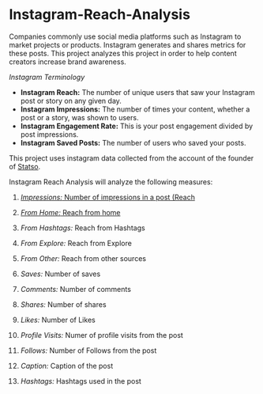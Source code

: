 # Instagram-Reach-Analysis
Companies commonly use social media platforms such as Instagram to market projects or products. Instagram generates and shares metrics for these posts. This project analyzes this project in order to help content creators increase brand awareness.

*Instagram Terminology*
* **Instagram Reach:** The number of unique users that saw your Instagram post or story on any given day.
* **Instagram Impressions:** The number of times your content, whether a post or a story, was shown to users.
* **Instagram Engagement Rate:** This is your post engagement divided by post impressions.
* **Instagram Saved Posts:** The number of users who saved your posts.


This project uses instagram data collected from the account of the founder of [Statso](https://statso.io/).

Instagram Reach Analysis will analyze the following measures:
1. [*Impressions:* Number of impressions in a post (Reach](https://github.com/BardouilleMhea/Instagram-Reach-Analysis/blob/main/Impressions.ipynb)

2. [*From Home:* Reach from home](https://github.com/BardouilleMhea/Instagram-Reach-Analysis/blob/main/Home.ipynb)
3. *From Hashtags:* Reach from Hashtags
4. *From Explore:* Reach from Explore
5. *From Other:* Reach from other sources
6. *Saves:* Number of saves
7. *Comments:* Number of comments
8. *Shares:* Number of shares
9. *Likes:* Number of Likes
10. *Profile Visits:* Numer of profile visits from the post
11. *Follows:* Number of Follows from the post
12. *Caption:* Caption of the post
13. *Hashtags:* Hashtags used in the post


